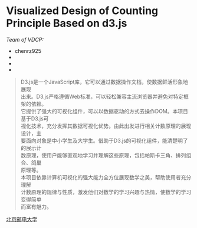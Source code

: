 <html>
    <body>
        <h1>Visualized Design of Counting Principle Based on d3.js</h1>
        <em>Team of VDCP:</em><br />
        <ul>
            <li>chenrz925</li>
            <li></li>
            <li></li>
            <li></li>
        </ul>
        <blockquote>
            D3.js是一个JavaScript库，它可以通过数据操作文档，使数据鲜活形象地展现<br />
        出来。D3.js严格遵循Web标准，可以轻松兼容主流浏览器并避免对特定框架的依赖。<br />
        它提供了强大的可视化组件，可以以数据驱动的方式去操作DOM。本项目基于D3.js可<br />
        视化技术，充分发挥其数据可视化优势。由此出发进行相关计数原理的展现设计，主<br />
        要面向对象是中小学生及大学生。借助于D3.js的可视化组件，能清楚明了的展示计<br />
        数原理，使用户能够直观地学习并理解这些原理，包括帕斯卡三角、排列组合、鸽巢<br />
        原理等。<br />
            本项目依靠计算机可视化的强大能力全方位展现数学之美，帮助使用者充分理解<br />
        计数原理的规律与性质，激发他们对数学的学习兴趣与热情，使数学的学习变得简单<br />
        而富有魅力。
        </blockquote>
        <a href="http://www.bupt.edu.cn">北京邮电大学</a>
    </body>
</html>
